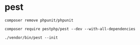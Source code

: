 # pest

```
composer remove phpunit/phpunit

composer require pestphp/pest --dev --with-all-dependencies
```

```
./vendor/bin/pest --init
```
